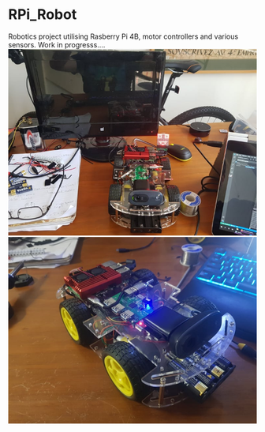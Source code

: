 # RPi_Robot
Robotics project utilising Rasberry Pi 4B, motor controllers and various sensors.
Work in progresss....
![Robo](https://github.com/systemvaz/RPi_Robot/blob/master/Robot/lib/img/robo.jpg)
![Robo](https://github.com/systemvaz/RPi_Robot/blob/master/Robot/lib/img/robo2.jpg)
